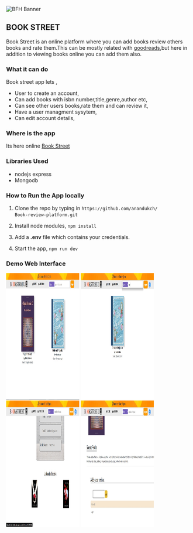 ![BFH Banner](https://trello-attachments.s3.amazonaws.com/542e9c6316504d5797afbfb9/542e9c6316504d5797afbfc1/39dee8d993841943b5723510ce663233/Frame_19.png)
## BOOK STREET

Book Street is an online platform where you can add books review others books and rate them.This can be mostly related with [goodreads](https://www.goodreads.com/),but here in addition to viewing books online you can add them also.

### What it can do

Book street app lets ,

-   User to create an account,
-   Can add books with isbn number,title,genre,author etc,
-   Can see other users books,rate them and can review it,
-   Have a user managment sysytem,
-   Can edit account details,



### Where is the app

Its here online [Book Street](https://book-street-app.herokuapp.com/)




### Libraries Used

- nodejs express
- Mongodb




### How to Run the App locally

1. Clone the repo by typing in `https://github.com/anandukch/             Book-review-platform.git `
2. Install node modules, `npm install`
3. Add a **.env** file which contains your credentials.
    
4. Start the app, `npm run dev`

          

### Demo Web Interface



<div float="left">
    <img src="public/images/home.jpeg"  width="200" height="345">
    <img src="public/images/filter.jpeg" width="200" height="345">
    <img src="public/images/profilr.jpeg" width="200" height="345">
    <img src="public/images/bookriview.jpeg" width="200" height="345">
    
</div>




    
